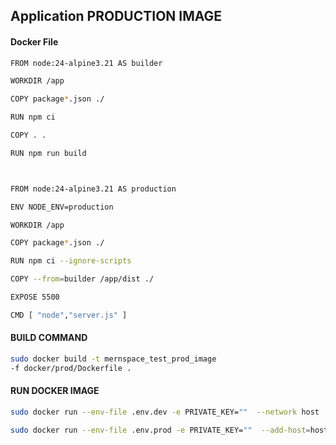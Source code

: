 ## Application PRODUCTION IMAGE

#### Docker File

```bash
FROM node:24-alpine3.21 AS builder

WORKDIR /app

COPY package*.json ./

RUN npm ci

COPY . .

RUN npm run build



FROM node:24-alpine3.21 AS production

ENV NODE_ENV=production

WORKDIR /app

COPY package*.json ./

RUN npm ci --ignore-scripts

COPY --from=builder /app/dist ./

EXPOSE 5500

CMD [ "node","server.js" ]
```

#### BUILD COMMAND

```bash
sudo docker build -t mernspace_test_prod_image
-f docker/prod/Dockerfile .
```

#### RUN DOCKER IMAGE

```bash
sudo docker run --env-file .env.dev -e PRIVATE_KEY=""  --network host   -p 5501:5501   techmanthan/mernspace_auth_service:build-23
```

```bash
sudo docker run --env-file .env.prod -e PRIVATE_KEY=""  --add-host=host.docker.internal:host-gateway -p 5501:5501   techmanthan/mernspace_auth_service:build-23
```
